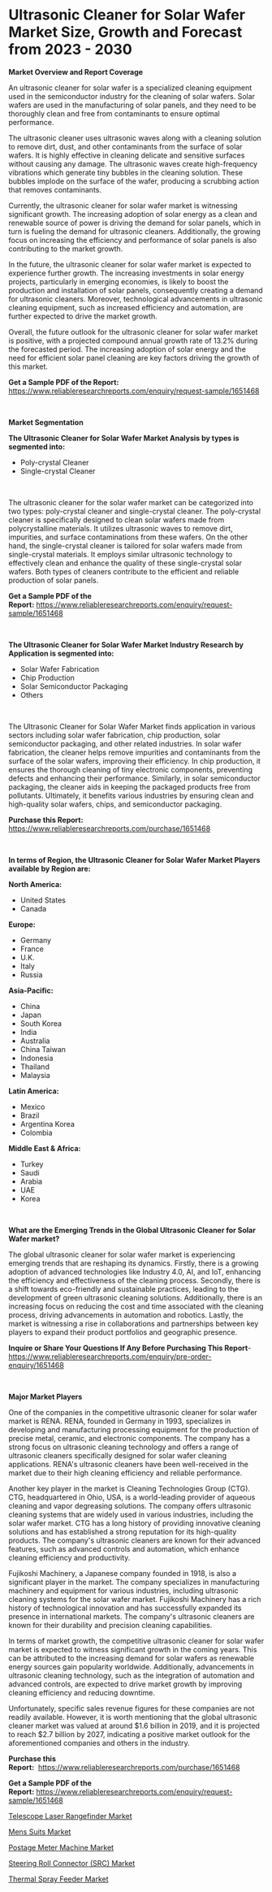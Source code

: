 <p><h1>Ultrasonic Cleaner for Solar Wafer Market Size, Growth and Forecast from 2023 - 2030</h1></p><p><strong>Market Overview and Report Coverage</strong></p>
<p><p>An ultrasonic cleaner for solar wafer is a specialized cleaning equipment used in the semiconductor industry for the cleaning of solar wafers. Solar wafers are used in the manufacturing of solar panels, and they need to be thoroughly clean and free from contaminants to ensure optimal performance.</p><p>The ultrasonic cleaner uses ultrasonic waves along with a cleaning solution to remove dirt, dust, and other contaminants from the surface of solar wafers. It is highly effective in cleaning delicate and sensitive surfaces without causing any damage. The ultrasonic waves create high-frequency vibrations which generate tiny bubbles in the cleaning solution. These bubbles implode on the surface of the wafer, producing a scrubbing action that removes contaminants.</p><p>Currently, the ultrasonic cleaner for solar wafer market is witnessing significant growth. The increasing adoption of solar energy as a clean and renewable source of power is driving the demand for solar panels, which in turn is fueling the demand for ultrasonic cleaners. Additionally, the growing focus on increasing the efficiency and performance of solar panels is also contributing to the market growth.</p><p>In the future, the ultrasonic cleaner for solar wafer market is expected to experience further growth. The increasing investments in solar energy projects, particularly in emerging economies, is likely to boost the production and installation of solar panels, consequently creating a demand for ultrasonic cleaners. Moreover, technological advancements in ultrasonic cleaning equipment, such as increased efficiency and automation, are further expected to drive the market growth.</p><p>Overall, the future outlook for the ultrasonic cleaner for solar wafer market is positive, with a projected compound annual growth rate of 13.2% during the forecasted period. The increasing adoption of solar energy and the need for efficient solar panel cleaning are key factors driving the growth of this market.</p></p>
<p><strong>Get a Sample PDF of the Report:</strong> <a href="https://www.reliableresearchreports.com/enquiry/request-sample/1651468">https://www.reliableresearchreports.com/enquiry/request-sample/1651468</a></p>
<p>&nbsp;</p>
<p><strong>Market Segmentation</strong></p>
<p><strong>The Ultrasonic Cleaner for Solar Wafer Market Analysis by types is segmented into:</strong></p>
<p><ul><li>Poly-crystal Cleaner</li><li>Single-crystal Cleaner</li></ul></p>
<p>&nbsp;</p>
<p><p>The ultrasonic cleaner for the solar wafer market can be categorized into two types: poly-crystal cleaner and single-crystal cleaner. The poly-crystal cleaner is specifically designed to clean solar wafers made from polycrystalline materials. It utilizes ultrasonic waves to remove dirt, impurities, and surface contaminations from these wafers. On the other hand, the single-crystal cleaner is tailored for solar wafers made from single-crystal materials. It employs similar ultrasonic technology to effectively clean and enhance the quality of these single-crystal solar wafers. Both types of cleaners contribute to the efficient and reliable production of solar panels.</p></p>
<p><strong>Get a Sample PDF of the Report:</strong>&nbsp;<a href="https://www.reliableresearchreports.com/enquiry/request-sample/1651468">https://www.reliableresearchreports.com/enquiry/request-sample/1651468</a></p>
<p>&nbsp;</p>
<p><strong>The Ultrasonic Cleaner for Solar Wafer Market Industry Research by Application is segmented into:</strong></p>
<p><ul><li>Solar Wafer Fabrication</li><li>Chip Production</li><li>Solar Semiconductor Packaging</li><li>Others</li></ul></p>
<p>&nbsp;</p>
<p><p>The Ultrasonic Cleaner for Solar Wafer Market finds application in various sectors including solar wafer fabrication, chip production, solar semiconductor packaging, and other related industries. In solar wafer fabrication, the cleaner helps remove impurities and contaminants from the surface of the solar wafers, improving their efficiency. In chip production, it ensures the thorough cleaning of tiny electronic components, preventing defects and enhancing their performance. Similarly, in solar semiconductor packaging, the cleaner aids in keeping the packaged products free from pollutants. Ultimately, it benefits various industries by ensuring clean and high-quality solar wafers, chips, and semiconductor packaging.</p></p>
<p><strong>Purchase this Report:</strong>&nbsp; <a href="https://www.reliableresearchreports.com/purchase/1651468">https://www.reliableresearchreports.com/purchase/1651468</a></p>
<p>&nbsp;</p>
<p><strong>In terms of Region, the Ultrasonic Cleaner for Solar Wafer Market Players available by Region are:</strong></p>
<p>
    <p> <strong> North America: </strong>
        <ul>
            <li>United States</li>
            <li>Canada</li>
        </ul>
        </p> 
    <p> <strong> Europe: </strong>
        <ul>
            <li>Germany</li>
            <li>France</li>
            <li>U.K.</li>
            <li>Italy</li>
            <li>Russia</li>
        </ul>
        </p> 
    <p> <strong> Asia-Pacific: </strong>
        <ul>
            <li>China</li>
            <li>Japan</li>
            <li>South Korea</li>
            <li>India</li>
            <li>Australia</li>
            <li>China Taiwan</li>
            <li>Indonesia</li>
            <li>Thailand</li>
            <li>Malaysia</li>
        </ul>
        </p> 
    <p> <strong> Latin America: </strong>
        <ul>
            <li>Mexico</li>
            <li>Brazil</li>
            <li>Argentina Korea</li>
            <li>Colombia</li>
        </ul>
        </p> 
    <p> <strong> Middle East & Africa: </strong>
        <ul>
            <li>Turkey</li>
            <li>Saudi</li>
            <li>Arabia</li>
            <li>UAE</li>
            <li>Korea</li>
        </ul>
    </p>
    </p>
<p>&nbsp;</p>
<p><strong>What are the Emerging Trends in the Global Ultrasonic Cleaner for Solar Wafer market?</strong></p>
<p><p>The global ultrasonic cleaner for solar wafer market is experiencing emerging trends that are reshaping its dynamics. Firstly, there is a growing adoption of advanced technologies like Industry 4.0, AI, and IoT, enhancing the efficiency and effectiveness of the cleaning process. Secondly, there is a shift towards eco-friendly and sustainable practices, leading to the development of green ultrasonic cleaning solutions. Additionally, there is an increasing focus on reducing the cost and time associated with the cleaning process, driving advancements in automation and robotics. Lastly, the market is witnessing a rise in collaborations and partnerships between key players to expand their product portfolios and geographic presence.</p></p>
<p><strong>Inquire or Share Your Questions If Any Before Purchasing This Report</strong>- <a href="https://www.reliableresearchreports.com/enquiry/pre-order-enquiry/1651468">https://www.reliableresearchreports.com/enquiry/pre-order-enquiry/1651468</a></p>
<p>&nbsp;</p>
<p><strong>Major Market Players</strong></p>
<p><p>One of the companies in the competitive ultrasonic cleaner for solar wafer market is RENA. RENA, founded in Germany in 1993, specializes in developing and manufacturing processing equipment for the production of precise metal, ceramic, and electronic components. The company has a strong focus on ultrasonic cleaning technology and offers a range of ultrasonic cleaners specifically designed for solar wafer cleaning applications. RENA's ultrasonic cleaners have been well-received in the market due to their high cleaning efficiency and reliable performance.</p><p>Another key player in the market is Cleaning Technologies Group (CTG). CTG, headquartered in Ohio, USA, is a world-leading provider of aqueous cleaning and vapor degreasing solutions. The company offers ultrasonic cleaning systems that are widely used in various industries, including the solar wafer market. CTG has a long history of providing innovative cleaning solutions and has established a strong reputation for its high-quality products. The company's ultrasonic cleaners are known for their advanced features, such as advanced controls and automation, which enhance cleaning efficiency and productivity.</p><p>Fujikoshi Machinery, a Japanese company founded in 1918, is also a significant player in the market. The company specializes in manufacturing machinery and equipment for various industries, including ultrasonic cleaning systems for the solar wafer market. Fujikoshi Machinery has a rich history of technological innovation and has successfully expanded its presence in international markets. The company's ultrasonic cleaners are known for their durability and precision cleaning capabilities.</p><p>In terms of market growth, the competitive ultrasonic cleaner for solar wafer market is expected to witness significant growth in the coming years. This can be attributed to the increasing demand for solar wafers as renewable energy sources gain popularity worldwide. Additionally, advancements in ultrasonic cleaning technology, such as the integration of automation and advanced controls, are expected to drive market growth by improving cleaning efficiency and reducing downtime.</p><p>Unfortunately, specific sales revenue figures for these companies are not readily available. However, it is worth mentioning that the global ultrasonic cleaner market was valued at around $1.6 billion in 2019, and it is projected to reach $2.7 billion by 2027, indicating a positive market outlook for the aforementioned companies and others in the industry.</p></p>
<p><strong>Purchase this Report:</strong>&nbsp;&nbsp;<a href="https://www.reliableresearchreports.com/purchase/1651468">https://www.reliableresearchreports.com/purchase/1651468</a></p>
<p></p>
<p><strong>Get a Sample PDF of the Report:</strong>&nbsp;<a href="https://www.reliableresearchreports.com/enquiry/request-sample/1651468">https://www.reliableresearchreports.com/enquiry/request-sample/1651468</a></p>
<p><p><a href="https://www.linkedin.com/pulse/decoding-telescope-laser-rangefinder-market-deep-dive-kogee/">Telescope Laser Rangefinder Market</a></p><p><a href="https://medium.com/@anndavis1924/mens-suits-market-size-growth-forecast-2023-2030-f1c3bf8f0712">Mens Suits Market</a></p><p><a href="https://www.linkedin.com/pulse/postage-meter-machine-market-size-share-global-analysis-vpyde/">Postage Meter Machine Market</a></p><p><a href="https://github.com/santosh758595/Market-Research-Report-List-1/blob/main/steering-roll-connector-src-market.md">Steering Roll Connector (SRC) Market</a></p><p><a href="https://github.com/Chiragrp26/Market-Research-Report-List-1/blob/main/thermal-spray-feeder-market.md">Thermal Spray Feeder Market</a></p></p>